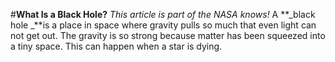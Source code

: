 #**What Is a Black Hole?**
_This article is part of the NASA knows!_
A **_black hole _**is a place in space where gravity pulls so much that even light can not get out. The gravity is so strong because matter has been squeezed into a tiny space. This can happen when a star is dying.

